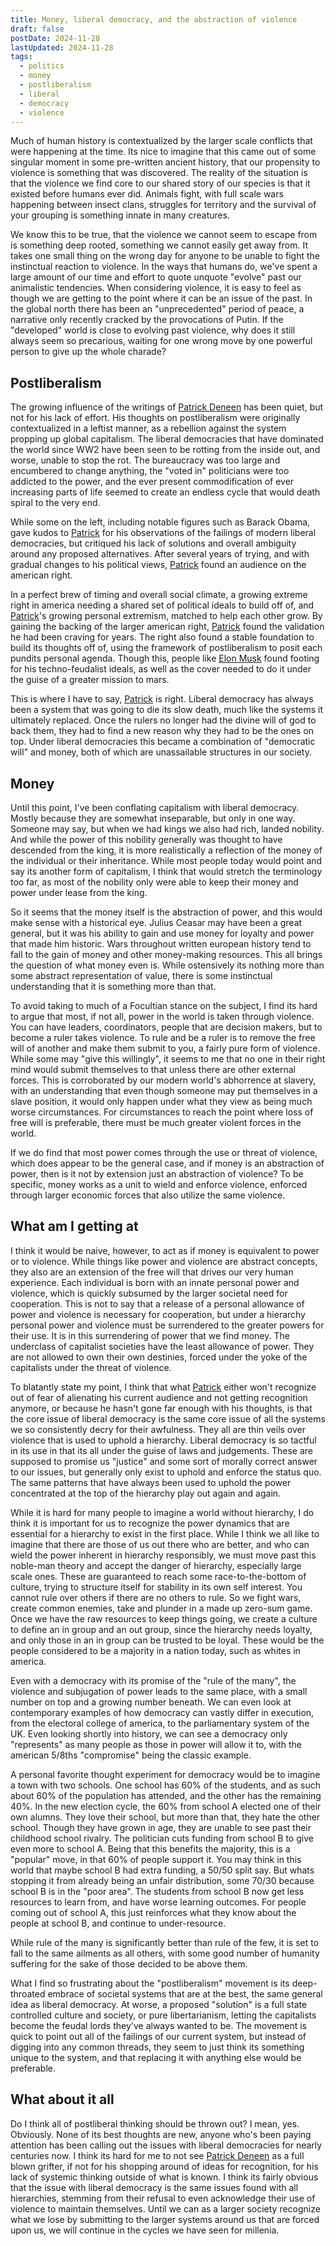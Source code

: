 ```yaml
---
title: Money, liberal democracy, and the abstraction of violence
draft: false
postDate: 2024-11-28
lastUpdated: 2024-11-28
tags:
  - politics
  - money
  - postliberalism
  - liberal
  - democracy
  - violence
---
```

Much of human history is contextualized by the larger scale conflicts that were happening at the time. Its nice to imagine that this came out of some singular moment in some pre-written ancient history, that our propensity to violence is something that was discovered. The reality of the situation is that the violence we find core to our shared story of our species is that it existed before humans ever did. Animals fight, with full scale wars happening between insect clans, struggles for territory and the survival of your grouping is something innate in many creatures.

We know this to be true, that the violence we cannot seem to escape from is something deep rooted, something we cannot easily get away from. It takes one small thing on the wrong day for anyone to be unable to fight the instinctual reaction to violence. In the ways that humans do, we've spent a large amount of our time and effort to quote unquote "evolve" past our animalistic tendencies. When considering violence, it is easy to feel as though we are getting to the point where it can be an issue of the past. In the global north there has been an "unprecedented" period of peace, a narrative only recently cracked by the provocations of Putin. If the "developed" world is close to evolving past violence, why does it still always seem so precarious, waiting for one wrong move by one powerful person to give up the whole charade?

## Postliberalism

The growing influence of the writings of [Patrick Deneen] has been quiet, but not for his lack of effort. His thoughts on postliberalism were originally contextualized in a leftist manner, as a rebellion against the system propping up global capitalism. The liberal democracies that have dominated the world since WW2 have been seen to be rotting from the inside out, and worse, unable to stop the rot. The bureaucracy was too large and encumbered to change anything, the "voted in" politicians were too addicted to the power, and the ever present commodification of ever increasing parts of life seemed to create an endless cycle that would death spiral to the very end.

While some on the left, including notable figures such as Barack Obama, gave kudos to [Patrick] for his observations of the failings of modern liberal democracies, but critiqued his lack of solutions and overall ambiguity around any proposed alternatives. After several years of trying, and with gradual changes to his political views, [Patrick] found an audience on the american right.

In a perfect brew of timing and overall social climate, a growing extreme right in america needing a shared set of political ideals to build off of, and [Patrick]'s growing personal extremism, matched to help each other grow. By gaining the backing of the larger american right, [Patrick] found the validation he had been craving for years. The right also found a stable foundation to build its thoughts off of, using the framework of postliberalism to posit each pundits personal agenda. Though this, people like [Elon Musk] found footing for his techno-feudalist ideals, as well as the cover needed to do it under the guise of a greater mission to mars.

This is where I have to say, [Patrick] is right. Liberal democracy has always been a system that was going to die its slow death, much like the systems it ultimately replaced. Once the rulers no longer had the divine will of god to back them, they had to find a new reason why they had to be the ones on top. Under liberal democracies this became a combination of "democratic will" and money, both of which are unassailable structures in our society.

## Money

Until this point, I've been conflating capitalism with liberal democracy. Mostly because they are somewhat inseparable, but only in one way. Someone may say, but when we had kings we also had rich, landed nobility. And while the power of this nobility generally was thought to have descended from the king, it is more realistically a reflection of the money of the individual or their inheritance. While most people today would point and say its another form of capitalism, I think that would stretch the terminology too far, as most of the nobility only were able to keep their money and power under lease from the king.

So it seems that the money itself is the abstraction of power, and this would make sense with a historical eye. Julius Ceasar may have been a great general, but it was his ability to gain and use money for loyalty and power that made him historic. Wars throughout written european history tend to fall to the gain of money and other money-making resources. This all brings the question of what money even is. While ostensively its nothing more than some abstract representation of value, there is some instinctual understanding that it is something more than that.

To avoid taking to much of a Focultian stance on the subject, I find its hard to argue that most, if not all, power in the world is taken through violence. You can have leaders, coordinators, people that are decision makers, but to become a ruler takes violence. To rule and be a ruler is to remove the free will of another and make them submit to you, a fairly pure form of violence. While some may "give this willingly", it seems to me that no one in their right mind would submit themselves to that unless there are other external forces. This is corroborated by our modern world's abhorrence at slavery, with an understanding that even though someone may put themselves in a slave position, it would only happen under what they view as being much worse circumstances. For circumstances to reach the point where loss of free will is preferable, there must be much greater violent forces in the world.

If we do find that most power comes through the use or threat of violence, which does appear to be the general case, and if money is an abstraction of power, then is it not by extension just an abstraction of violence? To be specific, money works as a unit to wield and enforce violence, enforced through larger economic forces that also utilize the same violence.

## What am I getting at

I think it would be naive, however, to act as if money is equivalent to power or to violence. While things like power and violence are abstract concepts, they also are an extension of the free will that drives our very human experience. Each individual is born with an innate personal power and violence, which is quickly subsumed by the larger societal need for cooperation. This is not to say that a release of a personal allowance of power and violence is necessary for cooperation, but under a hierarchy personal power and violence must be surrendered to the greater powers for their use. It is in this surrendering of power that we find money. The underclass of capitalist societies have the least allowance of power. They are not allowed to own their own destinies, forced under the yoke of the capitalists under the threat of violence.

To blatantly state my point, I think that what [Patrick] either won't recognize out of fear of alienating his current audience and not getting recognition anymore, or because he hasn't gone far enough with his thoughts, is that the core issue of liberal democracy is the same core issue of all the systems we so consistently decry for their awfulness. They all are thin veils over violence that is used to uphold a hierarchy. Liberal democracy is so tactful in its use in that its all under the guise of laws and judgements. These are supposed to promise us "justice" and some sort of morally correct answer to our issues, but generally only exist to uphold and enforce the status quo. The same patterns that have always been used to uphold the power concentrated at the top of the hierarchy play out again and again.

While it is hard for many people to imagine a world without hierarchy, I do think it is important for us to recognize the power dynamics that are essential for a hierarchy to exist in the first place. While I think we all like to imagine that there are those of us out there who are better, and who can wield the power inherent in hierarchy responsibly, we must move past this noble-man theory and accept the danger of hierarchy, especially large scale ones. These are guaranteed to reach some race-to-the-bottom of culture, trying to structure itself for stability in its own self interest. You cannot rule over others if there are no others to rule. So we fight wars, create common enemies, take and plunder in a made up zero-sum game. Once we have the raw resources to keep things going, we create a culture to define an in group and an out group, since the hierarchy needs loyalty, and only those in an in group can be trusted to be loyal. These would be the people considered to be a majority in a nation today, such as whites in america.

Even with a democracy with its promise of the "rule of the many", the violence and subjugation of power leads to the same place, with a small number on top and a growing number beneath. We can even look at contemporary examples of how democracy can vastly differ in execution, from the electoral college of america, to the parliamentary system of the UK. Even looking shortly into history, we can see a democracy only "represents" as many people as those in power will allow it to, with the american 5/8ths "compromise" being the classic example.

A personal favorite thought experiment for democracy would be to imagine a town with two schools. One school has 60% of the students, and as such about 60% of the population has attended, and the other has the remaining 40%. In the new election cycle, the 60% from school A elected one of their own alumns. They love their school, but more than that, they hate the other school. Though they have grown in age, they are unable to see past their childhood school rivalry. The politician cuts funding from school B to give even more to school A. Being that this benefits the majority, this is a "popular" move, in that 60% of people support it. You may think in this world that maybe school B had extra funding, a 50/50 split say. But whats stopping it from already being an unfair distribution, some 70/30 because school B is in the "poor area". The students from school B now get less resources to learn from, and have worse learning outcomes. For people coming out of school A, this just reinforces what they know about the people at school B, and continue to under-resource.

While rule of the many is significantly better than rule of the few, it is set to fall to the same ailments as all others, with some good number of humanity suffering for the sake of those decided to be above them.

What I find so frustrating about the "postliberalism" movement is its deep-throated embrace of societal systems that are at the best, the same general idea as liberal democracy. At worse, a proposed "solution" is a full state controlled culture and society, or pure libertarianism, letting the capitalists become the feudal lords they've always wanted to be. The movement is quick to point out all of the failings of our current system, but instead of digging into any common threads, they seem to just think its something unique to the system, and that replacing it with anything else would be preferable.

## What about it all

Do I think all of postliberal thinking should be thrown out? I mean, yes. Obviously. None of its best thoughts are new, anyone who's been paying attention has been calling out the issues with liberal democracies for nearly centuries now. I think its hard for me to not see [Patrick Deneen] as a full blown grifter, if not for his shopping around of ideas for recognition, for his lack of systemic thinking outside of what is known. I think its fairly obvious that the issue with liberal democracy is the same issues found with all hierarchies, stemming from their refusal to even acknowledge their use of violence to maintain themselves. Until we can as a larger society recognize what we lose by submitting to the larger systems around us that are forced upon us, we will continue in the cycles we have seen for millenia.

[Patrick Deneen]: /refrence/patrick-deneen "Patrick Deneen"
[Patrick]: /refrence/patrick-deneen "Patrick Deneen"
[Elon Musk]: /refrence/elon-musk "Elon Musk"
